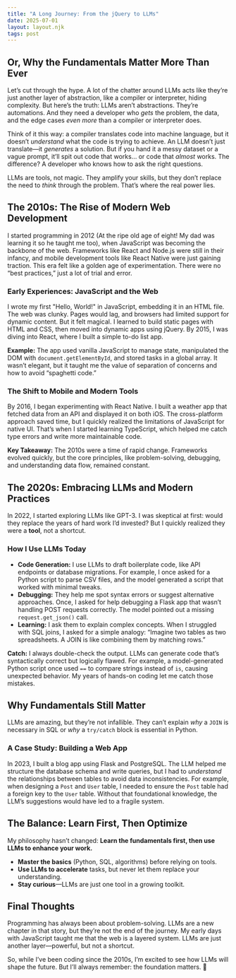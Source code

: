 ```yaml
---
title: "A Long Journey: From the jQuery to LLMs" 
date: 2025-07-01
layout: layout.njk
tags: post
---
```

## Or, Why the Fundamentals Matter More Than Ever 
Let’s cut through the hype. A lot of the chatter around LLMs acts like they’re just another layer of abstraction, like a compiler or interpreter, hiding complexity. But here’s the truth: LLMs aren’t abstractions. They’re automations. And they need a developer who _gets_ the problem, the data, and the edge cases _even more_ than a compiler or interpreter does.

Think of it this way: a compiler translates code into machine language, but it doesn’t _understand_ what the code is trying to achieve. An LLM doesn’t just translate—it _generates_ a solution. But if you hand it a messy dataset or a vague prompt, it’ll spit out code that works… or code that _almost_ works. The difference? A developer who knows how to ask the right questions.

LLMs are tools, not magic. They amplify your skills, but they don’t replace the need to _think_ through the problem. That’s where the real power lies.

## **The 2010s: The Rise of Modern Web Development**  
I started programming in 2012 (At the ripe old age of eight! My dad was learning it so he taught me too), when JavaScript was becoming the backbone of the web. Frameworks like React and Node.js were still in their infancy, and mobile development tools like React Native were just gaining traction. This era felt like a golden age of experimentation. There were no “best practices,” just a lot of trial and error.

### **Early Experiences: JavaScript and the Web**  
I wrote my first "Hello, World!" in JavaScript, embedding it in an HTML file. The web was clunky. Pages would lag, and browsers had limited support for dynamic content. But it felt magical. I learned to build static pages with HTML and CSS, then moved into dynamic apps using jQuery. By 2015, I was diving into React, where I built a simple to-do list app.

**Example:** The app used vanilla JavaScript to manage state, manipulated the DOM with `document.getElementById`, and stored tasks in a global array. It wasn’t elegant, but it taught me the value of separation of concerns and how to avoid “spaghetti code.”  

### **The Shift to Mobile and Modern Tools**  
By 2016, I began experimenting with React Native. I built a weather app that fetched data from an API and displayed it on both iOS. The cross-platform approach saved time, but I quickly realized the limitations of JavaScript for native UI. That’s when I started learning TypeScript, which helped me catch type errors and write more maintainable code.

**Key Takeaway:** The 2010s were a time of rapid change. Frameworks evolved quickly, but the core principles, like problem-solving, debugging, and understanding data flow, remained constant.

## **The 2020s: Embracing LLMs and Modern Practices**  
In 2022, I started exploring LLMs like GPT-3. I was skeptical at first: would they replace the years of hard work I’d invested? But I quickly realized they were a **tool**, not a shortcut.

### **How I Use LLMs Today**  
- **Code Generation:** I use LLMs to draft boilerplate code, like API endpoints or database migrations. For example, I once asked for a Python script to parse CSV files, and the model generated a script that worked with minimal tweaks.
- **Debugging:** They help me spot syntax errors or suggest alternative approaches. Once, I asked for help debugging a Flask app that wasn’t handling POST requests correctly. The model pointed out a missing `request.get_json()` call.
- **Learning:** I ask them to explain complex concepts. When I struggled with SQL joins, I asked for a simple analogy: “Imagine two tables as two spreadsheets. A JOIN is like combining them by matching rows.”  

**Catch:** I always double-check the output. LLMs can generate code that’s syntactically correct but logically flawed. For example, a model-generated Python script once used `==` to compare strings instead of `is`, causing unexpected behavior. My years of hands-on coding let me catch those mistakes.

## **Why Fundamentals Still Matter**  
LLMs are amazing, but they’re not infallible. They can’t explain _why_ a `JOIN` is necessary in SQL or _why_ a `try/catch` block is essential in Python.

### **A Case Study: Building a Web App**  
In 2023, I built a blog app using Flask and PostgreSQL. The LLM helped me structure the database schema and write queries, but I had to _understand_ the relationships between tables to avoid data inconsistencies. For example, when designing a `Post` and `User` table, I needed to ensure the `Post` table had a foreign key to the `User` table. Without that foundational knowledge, the LLM’s suggestions would have led to a fragile system.

## **The Balance: Learn First, Then Optimize**  
My philosophy hasn’t changed: **Learn the fundamentals first, then use LLMs to enhance your work.**  

- **Master the basics** (Python, SQL, algorithms) before relying on tools.
- **Use LLMs to accelerate** tasks, but never let them replace your understanding.
- **Stay curious**—LLMs are just one tool in a growing toolkit.

## **Final Thoughts**  
Programming has always been about problem-solving. LLMs are a new chapter in that story, but they’re not the end of the journey. My early days with JavaScript taught me that the web is a layered system. LLMs are just another layer—powerful, but not a shortcut.

So, while I’ve been coding since the 2010s, I’m excited to see how LLMs will shape the future. But I’ll always remember: the foundation matters. 🌟  
